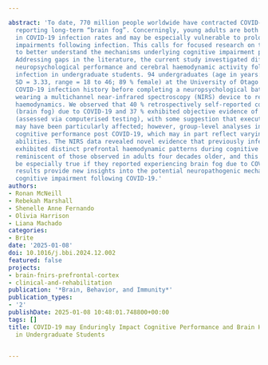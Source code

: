 ---
abstract: 'To date, 770 million people worldwide have contracted COVID-19, with many
  reporting long-term “brain fog”. Concerningly, young adults are both overrepresented
  in COVID-19 infection rates and may be especially vulnerable to prolonged cognitive
  impairments following infection. This calls for focused research on this population
  to better understand the mechanisms underlying cognitive impairment post-COVID-19.
  Addressing gaps in the literature, the current study investigated differences in
  neuropsychological performance and cerebral haemodynamic activity following COVID-19
  infection in undergraduate students. 94 undergraduates (age in years: M = 20.58,
  SD = 3.33, range = 18 to 46; 89 % female) at the University of Otago reported their
  COVID-19 infection history before completing a neuropsychological battery while
  wearing a multichannel near-infrared spectroscopy (NIRS) device to record prefrontal
  haemodynamics. We observed that 40 % retrospectively self-reported cognitive impairment
  (brain fog) due to COVID-19 and 37 % exhibited objective evidence of cognitive impairment
  (assessed via computerised testing), with some suggestion that executive functioning
  may have been particularly affected; however, group-level analyses indicated preserved
  cognitive performance post COVID-19, which may in part reflect varying compensatory
  abilities. The NIRS data revealed novel evidence that previously infected students
  exhibited distinct prefrontal haemodynamic patterns during cognitive engagement,
  reminiscent of those observed in adults four decades older, and this appeared to
  be especially true if they reported experiencing brain fog due to COVID-19. These
  results provide new insights into the potential neuropathogenic mechanisms influencing
  cognitive impairment following COVID-19.'
authors:
- Ronan McNeill
- Rebekah Marshall
- Shenelle Anne Fernando
- Olivia Harrison
- Liana Machado
categories:
- Brite
date: '2025-01-08'
doi: 10.1016/j.bbi.2024.12.002
featured: false
projects:
- brain-fnirs-prefrontal-cortex
- clinical-and-rehabilitation
publication: '*Brain, Behavior, and Immunity*'
publication_types:
- '2'
publishDate: 2025-01-08 10:48:01.748800+00:00
tags: []
title: COVID-19 may Enduringly Impact Cognitive Performance and Brain Haemodynamics
  in Undergraduate Students

---
